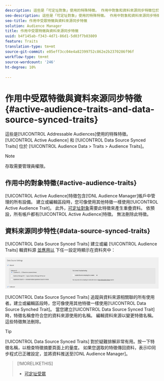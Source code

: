 ```yaml
---
description: 這些是「可定址對象」使用的特殊特徵。 作用中對象和資料來源同步特徵位於「對象資料>特徵>對象特徵」中。
seo-description: 這些是「可定址對象」使用的特殊特徵。 作用中對象和資料來源同步特徵位於「對象資料>特徵>對象特徵」中。
seo-title: 作用中受眾特徵與資料來源同步特徵
solution: Audience Manager
title: 作用中受眾特徵與資料來源同步特徵
uuid: b4f145ab-f343-4d71-86d1-5d03f7b03809
feature: Traits
translation-type: tm+mt
source-git-commit: e05eff3cc04e4a82399752c862e2b2370286f96f
workflow-type: tm+mt
source-wordcount: '246'
ht-degree: 10%

---
```



# 作用中受眾特徵與資料來源同步特徵 {#active-audience-traits-and-data-source-synced-traits}

這些是[!UICONTROL Addressable Audiences]使用的特殊特徵。 [!UICONTROL Active Audience] 和 [!UICONTROL Data Source Synced Traits] 位於 [!UICONTROL Audience Data > Traits > Audience Traits]。

>[!NOTE]
>
>存取需要管理員權限。

## 作用中的對象特徵{#active-audience-traits}

[!UICONTROL Active Audience]特徵包含[!DNL Audience Manager]帳戶中管理的所有設備。 建立或編輯區段時，您可像使用其他特徵一樣使用[!UICONTROL Active Audience Trait]。 此外，[可定址對象](../../features/addressable-audiences.md)需要此特徵來產生重疊資料。 依預設，所有帳戶都有[!UICONTROL Active Audience]特徵。 無法刪除此特徵。

## 資料來源同步特性{#data-source-synced-traits}

[!UICONTROL Data Source Synced Traits] 建立或編 [!UICONTROL Audience Traits] 輯資料源 [並應用以](../../features/manage-datasources.md#create-data-source) 下任一設定時顯示在資料夾中：

![](assets/datasource_synced.png)

[!UICONTROL Data Source Synced Traits] 追蹤與資料來源相關聯的所有使用者。建立或編輯區段時，您可像使用其他特徵一樣使用[!UICONTROL Data Source Synched Trait]。 當您建立[!UICONTROL Data Source Synced Trait]時，特徵名稱會符合您的資料來源使用的名稱。 編輯資料來源以變更特徵名稱。 這些特徵無法刪除。

>[!TIP]
>
>[!UICONTROL Data Source Synced Traits] 對於疑難排解非常有用。按一下特徵名稱，以檢查特徵摘要頁面上的量度。 如果您選取的特徵傳回資料，表示ID同步程式已正確設定，並將資料推送至[!DNL Audience Manager]。

>[!MORELIKETHIS]
>
>* [可定址受眾](../../features/addressable-audiences.md)

